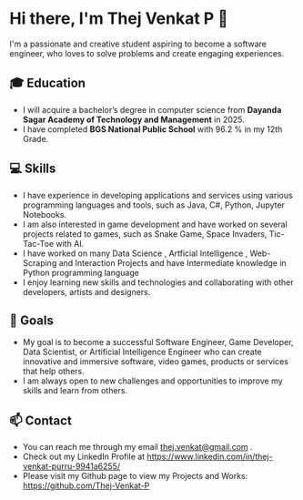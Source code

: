 # Hi there, I'm **Thej Venkat P** 👋

I'm a passionate and creative student aspiring to become a software engineer, who loves to solve problems and create engaging experiences.

## 🎓 Education

- I will acquire a bachelor’s degree in computer science from **Dayanda Sagar Academy of Technology and Management** in 2025.
- I have completed **BGS National Public School** with 96.2 % in my 12th Grade.

## 💻 Skills

- I have experience in developing applications and services using various programming languages and tools, such as Java, C#, Python, Jupyter Notebooks.
- I am also interested in game development and have worked on several projects related to games, such as Snake Game, Space Invaders, Tic-Tac-Toe with AI.
- I have worked on many Data Science , Artficial Intelligence , Web-Scraping and Interaction Projects and have Intermediate knowledge in Python programming language
- I enjoy learning new skills and technologies and collaborating with other developers, artists and designers.

## 🚀 Goals

- My goal is to become a successful Software Engineer, Game Developer, Data Scientist, or Artificial Intelligence Engineer who can create innovative and immersive software, video games, products or services that help others.
- I am always open to new challenges and opportunities to improve my skills and learn from others.

## 📫 Contact

- You can reach me through my email thej.venkat@gmail.com .
- Check out my LinkedIn Profile at https://www.linkedin.com/in/thej-venkat-purru-9941a6255/
- Please visit my Github page to view my Projects and Works: https://github.com/Thej-Venkat-P


<!---
Thej-Venkat-P/Thej-Venkat-P is a ✨ special ✨ repository because its `README.md` (this file) appears on your GitHub profile.
You can click the Preview link to take a look at your changes.
--->
